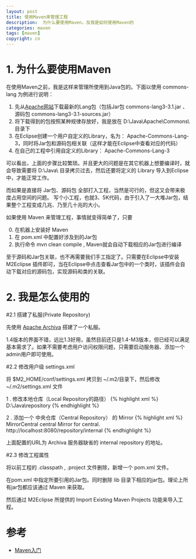 ```yaml
---
layout: post
title: 使用Maven来管理工程
description:  为什么要使用Maven，及我是如何使用Maven的
categories: maven
tags: [maven]
copyright: cn
---
```


# 1. 为什么要使用Maven

在使用Maven之前，我是这样来管理所使用到Java包的。下面以使用 commons-lang 为例进行说明：

1. 先从[Apache网站](http://commons.apache.org/proper/commons-lang/)下载最新的Lang包（包括Jar包 commons-lang3-3.1.jar 、源码包 commons-lang3-3.1-sources.jar）
2. 将下载得到的包按照某种规律存放好，我是放在 D:\Java\Apache\Commons\ 目录下
3. 在Eclipse创建一个用户自定义的Library，名为： Apache-Commons-Lang-3，同时将Jar包和源码包相关联（这样才能在Eclipse中查看对应的代码）
4. 在自己的工程中引用自定义的Library： Apache-Commons-Lang-3

可以看出，上面的步骤比较繁琐。并且更大的问题是在其它机器上想要编译时，就会导致需要将 D:\Java\ 目录拷贝过去，然后还要将定义的 Library 导入到Eclipse中，才能正常工作。

而如果是直接将 Jar包、源码包 全部打入工程，当然是可行的，但这又会带来极度占用空间的问题。 写个小工程，也就3、5K代码，由于引入了一大堆Jar包，结果整个工程变成几兆、乃至几十兆的大小。

如果使用 Maven 来管理工程，事情就变得简单了，只要

0. 在机器上安装好 Maven 
1. 在 pom.xml 中配置好涉及到的Jar包
2. 执行命令 mvn clean compile , Maven就会自动下载相应的Jar包进行编译

至于源码和Jar包关联，也不再需要我们手工指定了。只需要在Eclipse中安装 M2Eclipse 插件即可，当在Eclipse中点击查看Jar包中的一个类时，该插件会自动下载对应的源码包，实现源码和类的关联。

# 2. 我是怎么使用的

#2.1 搭建了私服(Private Repository)

先使用 [Apache Archiva](http://archiva.apache.org/) 搭建了一个私服。

1.4版本的界面不错，远比1.3好用，虽然目前还只是1.4-M3版本，但已经可以满足基本需求了。如果不需要考虑用户访问权限问题，只需要启动服务器、添加一个admin用户即可使用。

#2.2 修改用户级 settings.xml

将 $M2_HOME/conf/settings.xml 拷贝到 ~/.m2/目录下，然后修改 ~/.m2/settings.xml 文件

1 . 修改本地仓库（Local Repository的路径）
{% highlight xml %}
    <localRepository>D:\Java\repository</localRepository>
{% endhighlight %}

2 . 添加一个 中央仓库（Central Repository） 的 Mirror
{% highlight xml %}
	<mirror>
      <id>MirrorCentral</id>
      <mirrorOf>central</mirrorOf>
      <name>Mirror for central.</name>
      <url>http://localhost:8080/repository/internal</url>
    </mirror>
{% endhighlight %}

上面配置的URL为 Archiva 服务器缺省的 internal repository 的地址。

#2.3 修改工程属性

将以前工程的 .classpath , .project 文件删除，新增一个 pom.xml 文件。

在pom.xml 中指定所要引用的Jar包。同时删除 lib 目录下相应的jar包。理论上所有jar包都应该通过 Maven 来获取。

然后通过 M2Eclipse 所提供的 Import Existing Maven Projects 功能来导入工程。

# 参考
* [Maven入门](/2013/03/14/mvn-common-commonads.md)
